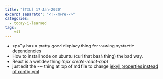 ```yaml
---
title: "[TIL] 17-Jan-2020"
excerpt_separator: "<!--more-->"
categories:
  - today-i-learned
tags:
  - til 
---
```


- spaCy has a pretty good displacy thing for viewing syntactic dependencies
- How to install node on ubuntu (curl that bash thing) the bad way.
- React is a webdev thing (_npx create-react-app_)
- just edit the --- thing at top of md file to change [jekyll properties instead of config.yml](https://jekyllrb.com/docs/configuration/front-matter-defaults/)

